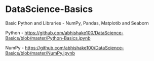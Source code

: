 # DataScience-Basics
Basic Python and Libraries - NumPy, Pandas, Matplotib and Seaborn

Python - https://github.com/abhishake100/DataScience-Basics/blob/master/Python-Basics.ipynb

NumPy - https://github.com/abhishake100/DataScience-Basics/blob/master/NumPy.ipynb
